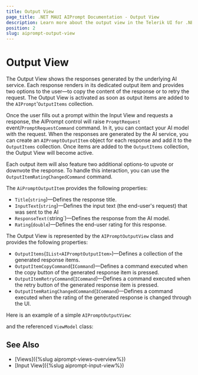 ```yaml
---
title: Output View
page_title: .NET MAUI AIPrompt Documentation - Output View
description: Learn more about the output view in the Telerik UI for .NET MAUI AIPrompt control.
position: 2
slug: aiprompt-output-view
---
```


# Output View

The Output View shows the responses generated by the underlying AI service. Each response renders in its dedicated output item and provides two options to the user—to copy the content of the response or to retry the request. The Output View is activated as soon as output items are added to the `AIPrompt`'`OutputItems` collection. 

Once the user fills out a prompt within the Input View and requests a response, the AIPrompt control will raise `PromptRequest` event/`PromptRequestCommand` command. In it, you can contact your AI model with the request. When the responses are generated by the AI service, you can create an `AIPromptOutputItem` object for each response and add it to the `OutputItems` collection. Once items are added to the `OutputItems` collection, the Output View will become active.

Each output item will also feature two additional options-to upvote or downvote the response. To handle this interaction, you can use the `OutputItemRatingChangedCommand` command.

The `AiPromptOutputItem` provides the following properties:

* `Title`(`string`)&mdash;Defines the response title.
* `InputText`(`string`)&mdash;Defines the input text (the end-user's request) that was sent to the AI
* `ResponseText(`string`)&mdash;Defines the response from the AI model.
* `Rating`(`double`)&mdash;Defines the end-user rating for this response.


The Output View is represented by the `AIPromptOutputView` class and provides the following properties:

* `OutputItems`(`IList<AIPromptOutputItem>`)&mdash;Defines a collection of the generated response items.
* `OutputItemCopyCommand`(`ICommand`)&mdash;Defines a command executed when the copy button of the generated response item is pressed.
* `OutputItemRetryCommand`(`ICommand`)&mdash;Defines a command executed when the retry button of the generated response item is pressed.
* `OutputItemRatingChangedCommand`(`ICommand`)&mdash;Defines a command executed when the rating of the generated response is changed through the UI.

Here is an example of a simple `AIPromptOutputView`:

<snippet id='aiprompt-inputoutputview-xaml' />

and the referenced `ViewModel` class:

<snippet id='aiprompt-views-viewmodel' />

## See Also

- [Views]({%slug aiprompt-views-overview%})
- [Input View]({%slug aiprompt-input-view%})
